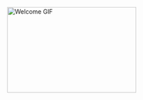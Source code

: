 <img src="https://media3.giphy.com/media/v1.Y2lkPTc5MGI3NjExOWFtb2w2cnlkcHpseDhibHYyaWQydmpscWM4amZnamUwYWdxOG1rYiZlcD12MV9pbnRlcm5hbF9naWZfYnlfaWQmY3Q9Zw/J3BlD4W2r1mcK1vMWW/giphy.gif" width="300" height="200" alt="Welcome GIF" />
